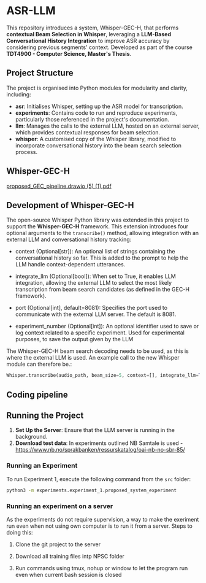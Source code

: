 # ASR-LLM

This repository introduces a system, Whisper-GEC-H, that performs **contextual Beam Selection in Whisper**, leveraging a **LLM-Based Conversational History Integration** to improve ASR accuracy by considering previous segments' context. Developed as part of the course **TDT4900 - Computer Science, Master's Thesis**.

## Project Structure

The project is organised into Python modules for modularity and clarity, including:

- **asr**: Initialises Whisper, setting up the ASR model for transcription.
- **experiments**: Contains code to run and reproduce experiments, particularly those referenced in the project's documentation.
- **llm**: Manages the calls to the external LLM, hosted on an external server, which provides contextual responses for beam selection.
- **whisper**: A customised copy of the Whisper library, modified to incorporate conversational history into the beam search selection process.

## Whisper-GEC-H
[proposed_GEC_pipeline.drawio (5) (1).pdf](https://github.com/user-attachments/files/20686926/proposed_GEC_pipeline.drawio.5.1.pdf)

## Development of Whisper-GEC-H

The open-source Whisper Python library was extended in this project to support the **Whisper-GEC-H** framework. This extension introduces four optional arguments to the `transcribe()` method, allowing integration with an external LLM and conversational history tracking:

- context (Optional[str]):
 An optional list of strings containing the conversational history so far. This is added to the prompt to help the LLM handle context-dependent utterances. 

- integrate_llm (Optional[bool]):
When set to True, it enables LLM integration, allowing the external LLM to select the most likely transcription from beam search candidates (as defined in the GEC-H framework).

- port (Optional[int], default=8081):
Specifies the port used to communicate with the external LLM server. The default is 8081.

- experiment_number (Optional[int]):
An optional identifier used to save or log context related to a specific experiment. Used for experimental purposes, to save the output given by the LLM

The Whisper-GEC-H beam search decoding needs to be used, as this is where the external LLM is used. An example call to the new Whisper module can therefore be.:
````python
Whisper.transcribe(audio_path, beam_size=5, context=[], integrate_llm=True, port=8081, experiment_number=3)
````

## Coding pipeline


## Running the Project

1. **Set Up the Server**: Ensure that the LLM server is running in the background.
2. **Download test data**: In experiments outlined NB Samtale is used - https://www.nb.no/sprakbanken/ressurskatalog/oai-nb-no-sbr-85/

### Running an Experiment

To run Experiment 1, execute the following command from the `src` folder:

```bash
python3 -m experiments.experiment_1.proposed_system_experiment
````

### Running an experiment on a server

As the experiments do not require supervision, a way to make the exeriment run even when not using own computer is to run it from a server.
Steps to doing this:

1. Clone the git project to the server

2. Download all training files intp NPSC folder

3. Run commands using tmux, nohup or window to let the program run even when current bash session is closed

